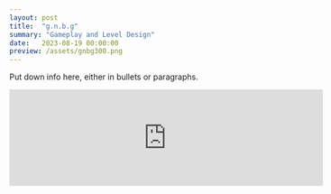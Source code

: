 ```yaml
---
layout: post
title:  "g.n.b.g"
summary: "Gameplay and Level Design"
date:   2023-08-19 00:00:00
preview: /assets/gnbg300.png
---
```


<blockquote class="imgur-embed-pub" lang="en" data-id="a/e2WS5DH" data-context="false" ></blockquote><script async src="//s.imgur.com/min/embed.js" charset="utf-8"></script>

Put down info here, either in bullets or paragraphs.

<iframe frameborder="0" src="https://itch.io/embed/2113263?border_width=3" width="556" height="171"><a href="https://htramu.itch.io/gnbg">g.n.b.g. by Umarth</a></iframe>
